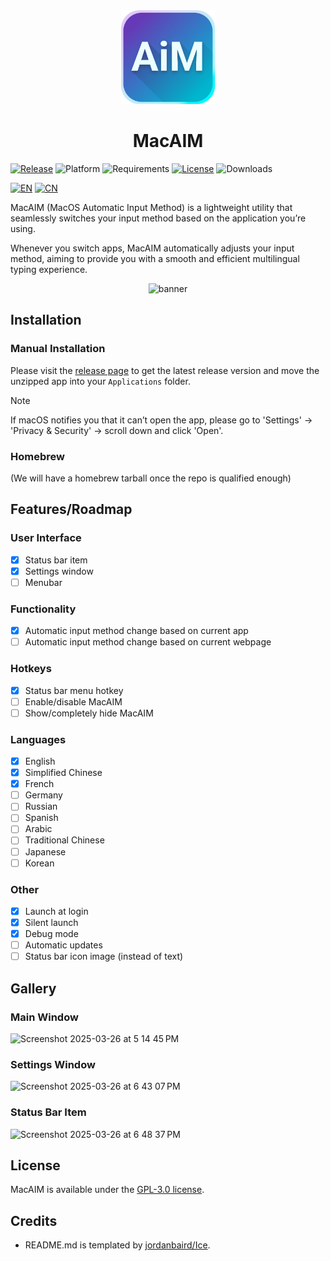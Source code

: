 <div align="center">
    <img src="MacAIM/MacAIM/Assets.xcassets/AppIcon.appiconset/AppIcon~ios-marketing 16.png" width="150" height="150">
    <h1>MacAIM</h1>
</div>

[![Release](https://img.shields.io/github/release/jimzhouzzy/MacAIM.svg?label=Release)](https://github.com/jimzhouzzy/MacAIM/releases/latest)
![Platform](https://img.shields.io/badge/platform-macOS-blue)
![Requirements](https://img.shields.io/badge/requirements-macOS%2013%2B-purple)
[![License](https://img.shields.io/github/license/jimzhouzzy/MacAIM)](LICENSE)
![Downloads](https://img.shields.io/github/downloads/jimzhouzzy/MacAIM/total?label=Downloads)

[![EN](https://img.shields.io/badge/EN-English-yellow)](README.md)
[![CN](https://img.shields.io/badge/CN-Chinese-orange)](doc/README_cn.md)

MacAIM (MacOS Automatic Input Method) is a lightweight utility that seamlessly switches your input method based on the application you’re using. 

Whenever you switch apps, MacAIM automatically adjusts your input method, aiming to provide you with a smooth and efficient multilingual typing experience.

<div align="center">
    <img width="604" alt="banner" src="https://github.com/user-attachments/assets/b4829dee-569b-4854-8f91-d78716d5e484" />
</div>

## Installation

### Manual Installation
Please visit the [release page](https://github.com/JimZhouZZY/MacAIM/releases) to get the latest release version and move the unzipped app into your `Applications` folder.

> [!NOTE]
> If macOS notifies you that it can’t open the app, please go to 'Settings' -> 'Privacy & Security' -> scroll down and click 'Open'.

### Homebrew
(We will have a homebrew tarball once the repo is qualified enough)

## Features/Roadmap

### User Interface
- [x] Status bar item
- [x] Settings window
- [ ] Menubar

### Functionality
- [x] Automatic input method change based on current app
- [ ] Automatic input method change based on current webpage

### Hotkeys
- [x] Status bar menu hotkey
- [ ] Enable/disable MacAIM
- [ ] Show/completely hide MacAIM

### Languages
- [x] English
- [x] Simplified Chinese
- [x] French
- [ ] Germany
- [ ] Russian
- [ ] Spanish
- [ ] Arabic
- [ ] Traditional Chinese
- [ ] Japanese
- [ ] Korean

### Other
- [x] Launch at login
- [x] Silent launch
- [x] Debug mode
- [ ] Automatic updates
- [ ] Status bar icon image (instead of text)

## Gallery
### Main Window
<img width="662" alt="Screenshot 2025-03-26 at 5 14 45 PM" src="https://github.com/user-attachments/assets/dc4606a2-3a6c-4b20-a466-d143254bf07c" />


### Settings Window
<img width="472" alt="Screenshot 2025-03-26 at 6 43 07 PM" src="https://github.com/user-attachments/assets/7244455f-9cc3-4d71-b8a6-1cbc8aba0070" />

### Status Bar Item
<img width="54" alt="Screenshot 2025-03-26 at 6 48 37 PM" src="https://github.com/user-attachments/assets/21b027b4-1540-4774-8e4c-c27d5bff7853" />

## License
MacAIM is available under the [GPL-3.0 license](LICENSE).

## Credits
- README.md is templated by [jordanbaird/Ice](https://github.com/jordanbaird/Ice/).
